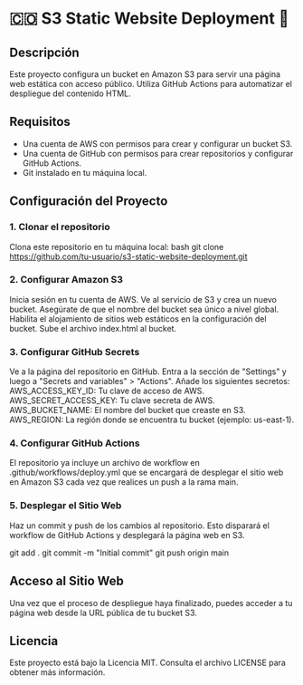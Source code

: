 # 🇨🇴 S3 Static Website Deployment 👋

## Descripción
Este proyecto configura un bucket en Amazon S3 para servir una página web estática con acceso público. Utiliza GitHub Actions para automatizar el despliegue del contenido HTML.

## Requisitos
- Una cuenta de AWS con permisos para crear y configurar un bucket S3.
- Una cuenta de GitHub con permisos para crear repositorios y configurar GitHub Actions.
- Git instalado en tu máquina local.

## Configuración del Proyecto

### 1. Clonar el repositorio
Clona este repositorio en tu máquina local:
bash
git clone https://github.com/tu-usuario/s3-static-website-deployment.git


### 2. Configurar Amazon S3
Inicia sesión en tu cuenta de AWS.
Ve al servicio de S3 y crea un nuevo bucket.
Asegúrate de que el nombre del bucket sea único a nivel global.
Habilita el alojamiento de sitios web estáticos en la configuración del bucket.
Sube el archivo index.html al bucket.
### 3. Configurar GitHub Secrets
Ve a la página del repositorio en GitHub.
Entra a la sección de "Settings" y luego a "Secrets and variables" > "Actions".
Añade los siguientes secretos:
AWS_ACCESS_KEY_ID: Tu clave de acceso de AWS.
AWS_SECRET_ACCESS_KEY: Tu clave secreta de AWS.
AWS_BUCKET_NAME: El nombre del bucket que creaste en S3.
AWS_REGION: La región donde se encuentra tu bucket (ejemplo: us-east-1).
### 4. Configurar GitHub Actions
El repositorio ya incluye un archivo de workflow en .github/workflows/deploy.yml que se encargará de desplegar el sitio web en Amazon S3 cada vez que realices un push a la rama main.

### 5. Desplegar el Sitio Web
Haz un commit y push de los cambios al repositorio. Esto disparará el workflow de GitHub Actions y desplegará la página web en S3.

git add .
git commit -m "Initial commit"
git push origin main

## Acceso al Sitio Web
Una vez que el proceso de despliegue haya finalizado, puedes acceder a tu página web desde la URL pública de tu bucket S3.

## Licencia
Este proyecto está bajo la Licencia MIT. Consulta el archivo LICENSE para obtener más información.